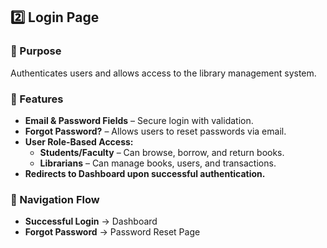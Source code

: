 ## 2️⃣ Login Page  

### 🔹 Purpose  
Authenticates users and allows access to the library management system.  

### 🔹 Features  

- **Email & Password Fields** – Secure login with validation.  
- **Forgot Password?** – Allows users to reset passwords via email.  
- **User Role-Based Access:**  
  - **Students/Faculty** – Can browse, borrow, and return books.  
  - **Librarians** – Can manage books, users, and transactions.  
- **Redirects to Dashboard upon successful authentication.**  

### 🔹 Navigation Flow  

- **Successful Login** → Dashboard  
- **Forgot Password** → Password Reset Page  
